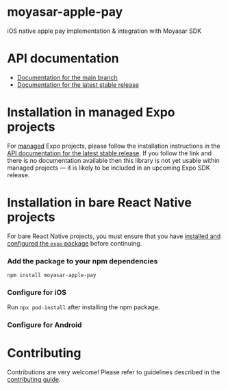 # moyasar-apple-pay

iOS native apple pay implementation & integration with Moyasar SDK

# API documentation

- [Documentation for the main branch](https://github.com/expo/expo/blob/main/docs/pages/versions/unversioned/sdk/moyasar-apple-pay.md)
- [Documentation for the latest stable release](https://docs.expo.dev/versions/latest/sdk/moyasar-apple-pay/)

# Installation in managed Expo projects

For [managed](https://docs.expo.dev/archive/managed-vs-bare/) Expo projects, please follow the installation instructions in the [API documentation for the latest stable release](#api-documentation). If you follow the link and there is no documentation available then this library is not yet usable within managed projects &mdash; it is likely to be included in an upcoming Expo SDK release.

# Installation in bare React Native projects

For bare React Native projects, you must ensure that you have [installed and configured the `expo` package](https://docs.expo.dev/bare/installing-expo-modules/) before continuing.

### Add the package to your npm dependencies

```
npm install moyasar-apple-pay
```

### Configure for iOS

Run `npx pod-install` after installing the npm package.


### Configure for Android



# Contributing

Contributions are very welcome! Please refer to guidelines described in the [contributing guide]( https://github.com/expo/expo#contributing).
